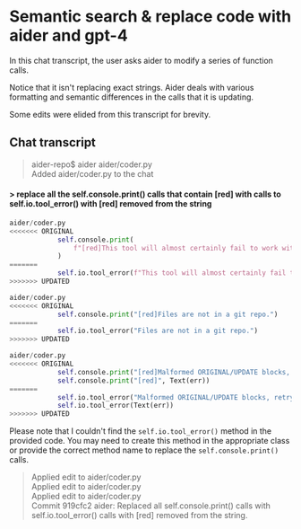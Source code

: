 # Semantic search & replace code with aider and gpt-4

In this chat transcript, the user asks aider to modify a series of function calls. 

Notice that it isn't replacing exact strings.
Aider deals with various formatting and semantic differences in the calls that it is updating.

Some edits were elided from this transcript for brevity.

## Chat transcript

> aider-repo$ aider aider/coder.py  
> Added aider/coder.py to the chat  

#### > replace all the self.console.print() calls that contain [red] with calls to self.io.tool_error() with [red] removed from the string

```python
aider/coder.py
<<<<<<< ORIGINAL
            self.console.print(
                f"[red]This tool will almost certainly fail to work with {main_model}"
            )
=======
            self.io.tool_error(f"This tool will almost certainly fail to work with {main_model}")
>>>>>>> UPDATED
```

```python
aider/coder.py
<<<<<<< ORIGINAL
            self.console.print("[red]Files are not in a git repo.")
=======
            self.io.tool_error("Files are not in a git repo.")
>>>>>>> UPDATED
```

```python
aider/coder.py
<<<<<<< ORIGINAL
            self.console.print("[red]Malformed ORIGINAL/UPDATE blocks, retrying...")
            self.console.print("[red]", Text(err))
=======
            self.io.tool_error("Malformed ORIGINAL/UPDATE blocks, retrying...")
            self.io.tool_error(Text(err))
>>>>>>> UPDATED
```

Please note that I couldn't find the `self.io.tool_error()` method in the provided code. You may need to create this method in the appropriate class or provide the correct method name to replace the `self.console.print()` calls.

> Applied edit to aider/coder.py  
> Applied edit to aider/coder.py  
> Applied edit to aider/coder.py  
> Commit 919cfc2 aider: Replaced all self.console.print() calls with self.io.tool_error() calls with [red] removed from the string.  


